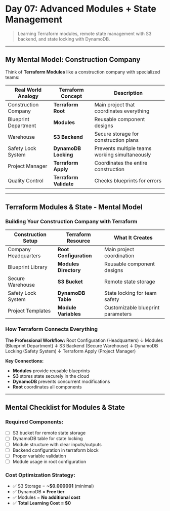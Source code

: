 # Day 07: Advanced Modules + State Management

> Learning Terraform modules, remote state management with S3 backend, and state locking with DynamoDB.

---

## My Mental Model: Construction Company

Think of **Terraform Modules** like a construction company with specialized teams:

| Real World Analogy | Terraform Concept | Description |
|--------------------|-------------------|-------------|
| Construction Company | **Terraform Root** | Main project that coordinates everything |
| Blueprint Department | **Modules** | Reusable component designs |
| Warehouse | **S3 Backend** | Secure storage for construction plans |
| Safety Lock System | **DynamoDB Locking** | Prevents multiple teams working simultaneously |
| Project Manager | **Terraform Apply** | Coordinates the entire construction |
| Quality Control | **Terraform Validate** | Checks blueprints for errors |

---

## Terraform Modules & State - Mental Model

### Building Your Construction Company with Terraform

| Construction Setup | Terraform Resource | What It Creates |
|-------------------|-------------------|-----------------|
| Company Headquarters | **Root Configuration** | Main project coordination |
| Blueprint Library | **Modules Directory** | Reusable component designs |
| Secure Warehouse | **S3 Bucket** | Remote state storage |
| Safety Lock System | **DynamoDB Table** | State locking for team safety |
| Project Templates | **Module Variables** | Customizable blueprint parameters |

### How Terraform Connects Everything

**The Professional Workflow:**
    Root Configuration (Headquarters)
    ↓
    Modules (Blueprint Department)
    ↓
    S3 Backend (Secure Warehouse)
    ↓
    DynamoDB Locking (Safety System)
    ↓
    Terraform Apply (Project Manager)


**Key Connections:**
- **Modules** provide reusable blueprints
- **S3** stores state securely in the cloud
- **DynamoDB** prevents concurrent modifications
- **Root** coordinates all components

---

## Mental Checklist for Modules & State

### Required Components:
- [ ] S3 bucket for remote state storage
- [ ] DynamoDB table for state locking
- [ ] Module structure with clear inputs/outputs
- [ ] Backend configuration in terraform block
- [ ] Proper variable validation
- [ ] Module usage in root configuration

### Cost Optimization Strategy:
- ✅ S3 Storage = **~$0.000001** (minimal)
- ✅ DynamoDB = **Free tier**
- ✅ Modules = **No additional cost**
- ✅ **Total Learning Cost = $0**